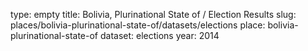 type: empty
title: Bolivia, Plurinational State of / Election Results
slug: places/bolivia-plurinational-state-of/datasets/elections
place: bolivia-plurinational-state-of
dataset: elections
year: 2014
